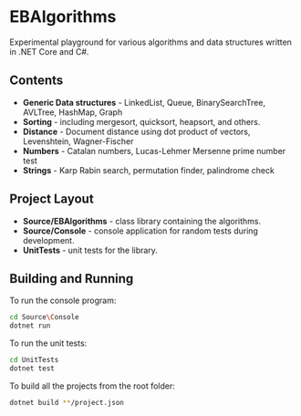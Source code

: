 # EBAlgorithms

Experimental playground for various algorithms and data structures written in .NET Core and C#.

## Contents

- **Generic Data structures** - LinkedList, Queue, BinarySearchTree, AVLTree, HashMap, Graph
- **Sorting** - including mergesort, quicksort, heapsort, and others.
- **Distance** - Document distance using dot product of vectors, Levenshtein, Wagner-Fischer
- **Numbers** - Catalan numbers, Lucas-Lehmer Mersenne prime number test
- **Strings** - Karp Rabin search, permutation finder, palindrome check

## Project Layout

- **Source/EBAlgorithms** - class library containing the algorithms.
- **Source/Console** - console application for random tests during development.
- **UnitTests** - unit tests for the library.

## Building and Running

To run the console program:

```Bash
cd Source\Console
dotnet run
```

To run the unit tests:

```Bash
cd UnitTests
dotnet test
```

To build all the projects from the root folder:

```Bash
dotnet build **/project.json
```
